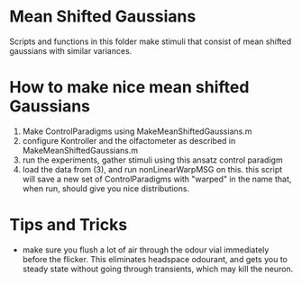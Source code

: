 # Mean Shifted Gaussians

Scripts and functions in this folder make stimuli that consist of mean shifted gaussians with similar variances. 

# How to make nice mean shifted Gaussians 

1. Make ControlParadigms using MakeMeanShiftedGaussians.m
2. configure Kontroller and the olfactometer as described in MakeMeanShiftedGaussians.m
3. run the experiments, gather stimuli using this ansatz control paradigm
4. load the data from (3), and run nonLinearWarpMSG on this. this script will save a new set of ControlParadigms with "warped" in the name that, when run, should give you nice distributions. 

# Tips and Tricks

* make sure you flush a lot of air through the odour vial immediately before the flicker. This eliminates headspace odourant, and gets you to steady state without going through transients, which may kill the neuron. 
